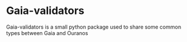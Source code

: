 Gaia-validators
===============

Gaia-validators is a small python package used to share some common types
between Gaia and Ouranos
